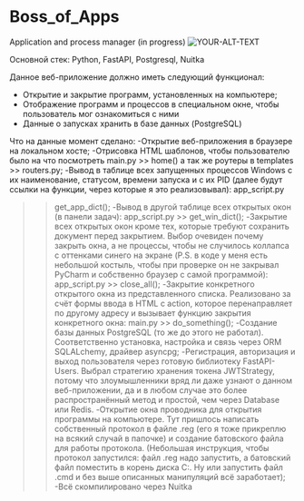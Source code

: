 # Boss_of_Apps
Application and process manager
(in progress)
<picture>
 <img alt="YOUR-ALT-TEXT" src="https://avatars.mds.yandex.net/get-images-cbir/936676/d21QxMSuHsOb73qt82VOVw8712/ocr">
</picture>

Основной стек: Python, FastAPI, Postgresql, Nuitka

Данное веб-приложение должно иметь следующий функционал:
- Открытие и закрытие программ, установленных на компьютере;
- Отображение программ и процессов в специальном окне, чтобы пользователь мог ознакомиться с ними
- Данные о запусках хранить в базе данных (PostgreSQL)
  
Что на данные момент сделано:
-Открытие веб-приложения в браузере на локальном хосте;
-Отрисовка HTML шаблонов, чтобы пользователю было на что
посмотреть main.py >> home() а так же роутеры в templates >>
routers.py;
-Вывод в таблице всех запущенных процессов Windows с их
наименование, статусом, времени запуска и с их PID (далее будут
ссылки на функции, через которые я это реализовывал): app_script.py
>> get_app_dict();
-Вывод в другой таблице всех открытых окон (в панели задач):
app_script.py >> get_win_dict();
-Закрытие всех открытых окон кроме тех, которые требуют сохранить
документ перед закрытием. Выбор очевиден почему закрыть окна, а не
процессы, чтобы не случилось коллапса с оттенками синего на экране
(P.S. в коде у меня есть небольшой костыль, чтобы при проверке он не
закрывал PyCharm и собственно браузер с самой программой):
app_script.py >> close_all();
-Закрытие конкретного открытого окна из представленного списка.
Реализовано за счёт формы ввода в HTML с action, которое
перенаправляет по другому адресу и вызывает функцию закрытия
конкретного окна: main.py >> do_something();
-Создание базы данных PostgreSQL (то же до этого не работал).
Соответственно установка, настройка и связь через ORM SQLALchemy, драйвер asyncpg;
-Регистрация, авторизация и выход пользователя через готовую
библиотеку FastAPI-Users. Выбрал стратегию хранения токена
JWTStrategy, потому что злоумышленники вряд ли даже узнают о
данном веб-приложении, да и в любом случае это более
распространённый метод и простой, чем через Database или Redis.
-Открытие окна проводника для открытия программы на компьютере.
Тут пришлось написать собственный протокол в файле .reg (его я тоже
прикреплю на всякий случай в папочке) и создание батовского файла
для работы протокола. (Небольшая инструкция, чтобы протокол
запустился: файл .reg надо запустить, а батовский файл поместить в
корень диска С:. Ну или запустить файл .cmd и без выше описанных
манипуляций всё заработает);
-Всё скомпилировано через Nuitka
